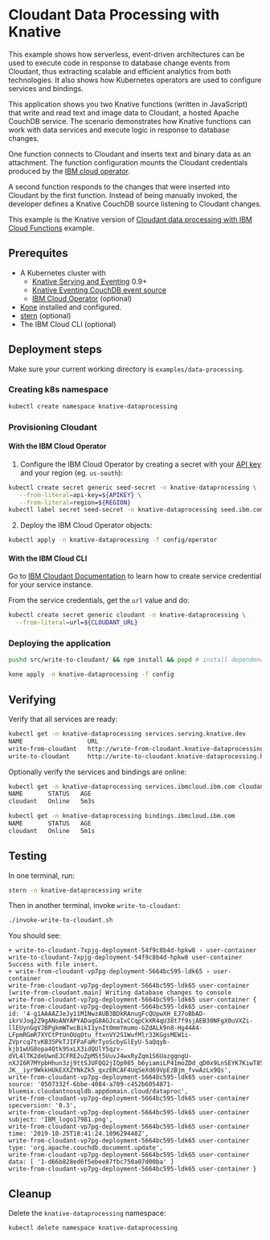 # Cloudant Data Processing with Knative

This example shows how serverless, event-driven architectures can be used to execute code in response to database change events from Cloudant, thus extracting scalable and efficient analytics from both technologies. It also shows how Kubernetes operators are used to configure services and bindings.

This application shows you two Knative functions (written in JavaScript) that write and read text and image data to Cloudant, a hosted Apache CouchDB service. The scenario demonstrates how Knative functions can work with data services and execute logic in response to database changes.

One function connects to Cloudant and inserts text and binary data as an attachment. The function configuration mounts the Cloudant credentials produced by the [IBM cloud operator](https://github.com/IBM/cloud-operators/).

A second function responds to the changes that were inserted into Cloudant by the first function. Instead of being manually invoked, the developer defines a Knative CouchDB source listening to Cloudant changes.

This example is the Knative version of [Cloudant data processing with IBM Cloud Functions](https://github.com/IBM/ibm-cloud-functions-data-processing-cloudant) example.

## Prerequites

- A Kubernetes cluster with
    - [Knative Serving and Eventing](https://knative.dev) 0.9+
    - [Knative Eventing CouchDB event source](https://github.com/knative/eventing-contrib/tree/master/couchdb)
    - [IBM Cloud Operator](https://github.com/IBM/cloud-operators) (optional)
- [Kone](https://github.com/ibm/kone) installed and configured.
- [stern](https://github.com/wercker/stern) (optional)
- The IBM Cloud CLI (optional)

## Deployment steps

Make sure your current working directory is `examples/data-processing`.

### Creating k8s namespace

```sh
kubectl create namespace knative-dataprocessing
```

### Provisioning Cloudant

#### With the IBM Cloud Operator

1. Configure the IBM Cloud Operator by creating a secret with your [API key](https://cloud.ibm.com/iam/apikeys) and your region (eg. `us-south`):

```sh
kubectl create secret generic seed-secret -n knative-dataprocessing \
   --from-literal=api-key=${APIKEY} \
   --from-literal=region=${REGION}
kubectl label secret seed-secret -n knative-dataprocessing seed.ibm.com/ibmcloud-token=apikey
```

2. Deploy the IBM Cloud Operator objects:

```sh
kubectl apply -n knative-dataprocessing -f config/operator
```

#### With the IBM Cloud CLI

Go to [IBM Cloudant Documentation](https://cloud.ibm.com/docs/services/Cloudant?topic=cloudant-getting-started) to learn how to create service credential for your service instance.

From the service credentials, get the `url` value and do:

```sh
kubectl create secret generic cloudant -n knative-dataprocessing \
  --from-literal=url=${CLOUDANT_URL}
```

### Deploying the application

```sh
pushd src/write-to-cloudant/ && npm install && popd # install dependencies

kone apply -n knative-dataprocessing -f config
```

## Verifying

Verify that all services are ready:

```sh
kubectl get -n knative-dataprocessing services.serving.knative.dev
NAME                  URL                                                                                              LATESTCREATED               LATESTREADY                 READY   REASON
write-from-cloudant   http://write-from-cloudant.knative-dataprocessing.kube-dev.us-south.containers.appdomain.cloud   write-from-cloudant-vp7pg   write-from-cloudant-vp7pg   True
write-to-cloudant     http://write-to-cloudant.knative-dataprocessing.kube-dev.us-south.containers.appdomain.cloud     write-to-cloudant-wswbx     write-to-cloudant-wswbx     True
```

Optionally verify the services and bindings are online:

```sh
kubectl get -n knative-dataprocessing services.ibmcloud.ibm.com cloudant
NAME       STATUS   AGE
cloudant   Online   5m3s
```

```sh
kubectl get -n knative-dataprocessing bindings.ibmcloud.ibm.com
NAME       STATUS   AGE
cloudant   Online   5m1s
```

## Testing

In one terminal, run:

```sh
stern -n knative-dataprocessing write
```

Then in another terminal, invoke `write-to-cloudant`:

```sh
./invoke-write-to-cloudant.sh
```

You should see:


```
+ write-to-cloudant-7xpjg-deployment-54f9c8b4d-hpkw8 › user-container
write-to-cloudant-7xpjg-deployment-54f9c8b4d-hpkw8 user-container Success with file insert.
+ write-from-cloudant-vp7pg-deployment-5664bc595-ldk65 › user-container
write-from-cloudant-vp7pg-deployment-5664bc595-ldk65 user-container [write-from-cloudant.main] Writing database changes to console
write-from-cloudant-vp7pg-deployment-5664bc595-ldk65 user-container {
write-from-cloudant-vp7pg-deployment-5664bc595-ldk65 user-container   id: '4-g1AAAAZJeJy11M1NwzAUB3BDkRAnugFcQUpwXH_EJ7oBbAD-ikrVJog2Z9gANoANYAPYADagG8AGJcaIxCCqpCkXR4qU38t7f9sjAEB30NFgX0uVXZi-llEUynGgVJBPgkmWTwcBikI1ynIt0mmYmumo-GZdALk9n8-Hg44A4-LFpmRGmR7XYCtPtUnOUqOtu_ftxnVY2S1WufMlr33KGgsMEW1i-ZVprcq7tvKB35PkTJIFPaFaMrTyoScbyGlEyU-5aQqyb-kjb1wUG8opa4Qtk9SxLX3idQUlY5qzv-dVL4lTK2deUwnEJCFRE2uZpM5t5UuvJ4wxRyZqm1S6UazgqngU-nXJI6R7MYpbHhun3zj9ttSJUFQQ2jIQp985_b6yiamiLP41moZDd_qD0x9LnSEYK7KiwT85_rncURLz2MDkv4-JK__iyr9WkkHUkEXXZYNkZk5_qxzERCAF4UqSeXd69VpEzBjm_fvwAzLx9Qs',
write-from-cloudant-vp7pg-deployment-5664bc595-ldk65 user-container   source: '0507332f-6bbe-4084-a709-c452b6054871-bluemix.cloudantnosqldb.appdomain.cloud/dataproc',
write-from-cloudant-vp7pg-deployment-5664bc595-ldk65 user-container   specversion: '0.3',
write-from-cloudant-vp7pg-deployment-5664bc595-ldk65 user-container   subject: 'IBM_logo17981.png',
write-from-cloudant-vp7pg-deployment-5664bc595-ldk65 user-container   time: '2019-10-25T18:41:24.189629448Z',
write-from-cloudant-vp7pg-deployment-5664bc595-ldk65 user-container   type: 'org.apache.couchdb.document.update',
write-from-cloudant-vp7pg-deployment-5664bc595-ldk65 user-container   data: [ '1-d66b828ed6f5ebee87fbc750a07d00ba' ]
write-from-cloudant-vp7pg-deployment-5664bc595-ldk65 user-container }
```




## Cleanup

Delete the `knative-dataprocessing` namespace:

```sh
kubectl delete namespace knative-dataprocessing
```



